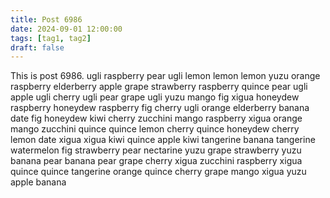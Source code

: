 ```yaml
---
title: Post 6986
date: 2024-09-01 12:00:00
tags: [tag1, tag2]
draft: false
---
```

This is post 6986.
ugli
raspberry
pear
ugli
lemon
lemon
lemon
yuzu
orange
raspberry
elderberry
apple
grape
strawberry
raspberry
quince
pear
ugli
apple
ugli
cherry
ugli
pear
grape
ugli
yuzu
mango
fig
xigua
honeydew
raspberry
honeydew
raspberry
fig
cherry
ugli
orange
elderberry
banana
date
fig
honeydew
kiwi
cherry
zucchini
mango
raspberry
xigua
orange
mango
zucchini
quince
quince
lemon
cherry
quince
honeydew
cherry
lemon
date
xigua
xigua
kiwi
quince
apple
kiwi
tangerine
banana
tangerine
watermelon
fig
strawberry
pear
nectarine
yuzu
grape
strawberry
yuzu
banana
pear
banana
pear
grape
cherry
xigua
zucchini
raspberry
xigua
quince
quince
tangerine
orange
quince
cherry
grape
mango
xigua
yuzu
apple
banana
